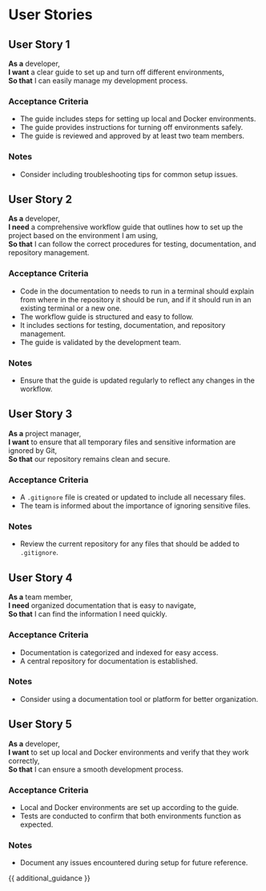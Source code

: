 # User Stories

## User Story 1
**As a** developer,  
**I want** a clear guide to set up and turn off different environments,  
**So that** I can easily manage my development process.

### Acceptance Criteria
- The guide includes steps for setting up local and Docker environments.
- The guide provides instructions for turning off environments safely.
- The guide is reviewed and approved by at least two team members.

### Notes
- Consider including troubleshooting tips for common setup issues.

## User Story 2
**As a** developer,  
**I need** a comprehensive workflow guide that outlines how to set up the project based on the environment I am using,  
**So that** I can follow the correct procedures for testing, documentation, and repository management.

### Acceptance Criteria
- Code in the documentation to needs to run in a terminal should explain from where in the repository it should be run, and if it should run in an existing terminal or a new one.
- The workflow guide is structured and easy to follow.
- It includes sections for testing, documentation, and repository management.
- The guide is validated by the development team.

### Notes
- Ensure that the guide is updated regularly to reflect any changes in the workflow.

## User Story 3
**As a** project manager,  
**I want** to ensure that all temporary files and sensitive information are ignored by Git,  
**So that** our repository remains clean and secure.

### Acceptance Criteria
- A `.gitignore` file is created or updated to include all necessary files.
- The team is informed about the importance of ignoring sensitive files.

### Notes
- Review the current repository for any files that should be added to `.gitignore`.

## User Story 4
**As a** team member,  
**I need** organized documentation that is easy to navigate,  
**So that** I can find the information I need quickly.

### Acceptance Criteria
- Documentation is categorized and indexed for easy access.
- A central repository for documentation is established.

### Notes
- Consider using a documentation tool or platform for better organization.

## User Story 5
**As a** developer,  
**I want** to set up local and Docker environments and verify that they work correctly,  
**So that** I can ensure a smooth development process.

### Acceptance Criteria
- Local and Docker environments are set up according to the guide.
- Tests are conducted to confirm that both environments function as expected.

### Notes
- Document any issues encountered during setup for future reference.

{{ additional_guidance }}
